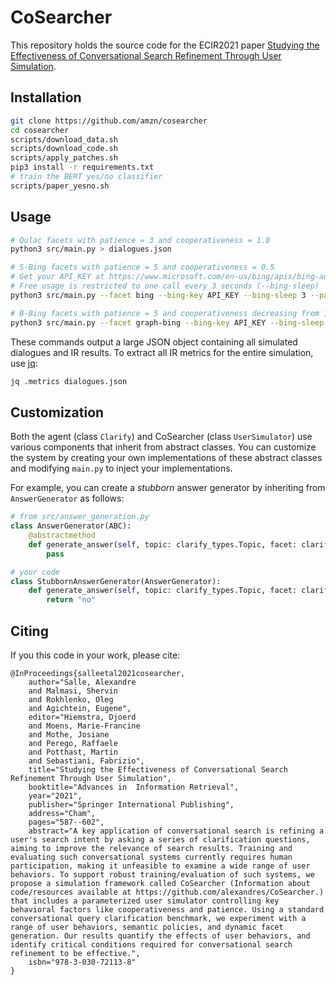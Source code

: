 # CoSearcher

This repository holds the source code for the ECIR2021 paper [Studying the Effectiveness of Conversational Search Refinement Through User Simulation](https://link.springer.com/chapter/10.1007%2F978-3-030-72113-8_39).

## Installation

```sh
git clone https://github.com/amzn/cosearcher
cd cosearcher
scripts/download_data.sh
scripts/download_code.sh
scripts/apply_patches.sh
pip3 install -r requirements.txt
# train the BERT yes/no classifier
scripts/paper_yesno.sh
```

## Usage

```sh
# Qulac facets with patience = 3 and cooperativeness = 1.0
python3 src/main.py > dialogues.json

# S-Bing facets with patience = 5 and cooperativeness = 0.5
# Get your API_KEY at https://www.microsoft.com/en-us/bing/apis/bing-autosuggest-api.
# Free usage is restricted to one call every 3 seconds (--bing-sleep)
python3 src/main.py --facet bing --bing-key API_KEY --bing-sleep 3 --patience 5 --cooperativeness 0.5 > dialogues.json

# B-Bing facets with patience = 5 and cooperativeness decreasing from 1
python3 src/main.py --facet graph-bing --bing-key API_KEY --bing-sleep 3 --patience 5 --cooperativeness 0.5 --cooperativeness-fn dec > dialogues.json
```

These commands output a large JSON object containing all simulated dialogues and IR results. To extract all IR metrics for the entire simulation, use [jq](https://github.com/stedolan/jq):

```sh
jq .metrics dialogues.json
```

## Customization

Both the agent (class `Clarify`) and CoSearcher (class `UserSimulator`) use various components that inherit from abstract classes. You can customize the system by creating your own implementations of these abstract classes and modifying `main.py` to inject your implementations.

For example, you can create a *stubborn* answer generator by inheriting from `AnswerGenerator` as follows:
```python
# from src/answer_generation.py
class AnswerGenerator(ABC):
    @abstractmethod
    def generate_answer(self, topic: clarify_types.Topic, facet: clarify_types.Facet, cooperativeness: float, similarity: float) -> str:
        pass

# your code
class StubbornAnswerGenerator(AnswerGenerator):
    def generate_answer(self, topic: clarify_types.Topic, facet: clarify_types.Facet, cooperativeness: float, similarity: float) -> str:
        return "no"
```

## Citing

If you this code in your work, please cite:

```
@InProceedings{salleetal2021cosearcher,
    author="Salle, Alexandre
    and Malmasi, Shervin
    and Rokhlenko, Oleg
    and Agichtein, Eugene",
    editor="Hiemstra, Djoerd
    and Moens, Marie-Francine
    and Mothe, Josiane
    and Perego, Raffaele
    and Potthast, Martin
    and Sebastiani, Fabrizio",
    title="Studying the Effectiveness of Conversational Search Refinement Through User Simulation",
    booktitle="Advances in  Information Retrieval",
    year="2021",
    publisher="Springer International Publishing",
    address="Cham",
    pages="587--602",
    abstract="A key application of conversational search is refining a user's search intent by asking a series of clarification questions, aiming to improve the relevance of search results. Training and evaluating such conversational systems currently requires human participation, making it unfeasible to examine a wide range of user behaviors. To support robust training/evaluation of such systems, we propose a simulation framework called CoSearcher (Information about code/resources available at https://github.com/alexandres/CoSearcher.) that includes a parameterized user simulator controlling key behavioral factors like cooperativeness and patience. Using a standard conversational query clarification benchmark, we experiment with a range of user behaviors, semantic policies, and dynamic facet generation. Our results quantify the effects of user behaviors, and identify critical conditions required for conversational search refinement to be effective.",
    isbn="978-3-030-72113-8"
}
```
